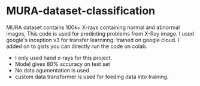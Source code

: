 # MURA-dataset-classification
MURA dataset contains 100k+ X-rays containing normal and abnormal images, This code is used for predicting problems from X-Ray image. I used google's inception v3 for transfer learninng. trained on google cloud.
I added on to gists you can directly run the code on colab. 

* I only used hand x-rays for this project. 
* Model gives 80% accuracy on test set
* No data agumentation is used 
* custom data transformer is used for feeding data into training. 
